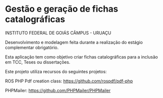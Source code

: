 # Gestão e geração de fichas catalográficas

INSTITUTO FEDERAL DE GOIÁS CÂMPUS - URUAÇU

Desenvolvimento e modelagem feita durante a realização do estágio complementar obrigatório.

Esta aplicação tem como objetivo criar fichas catalográficas para a inclusão em TCC, Teses ou dissertações.

Este projeto utiliza recursos do seguintes projetos:



ROS PHP Pdf creation class: https://github.com/rospdf/pdf-php

PHPMailer: https://github.com/PHPMailer/PHPMailer

